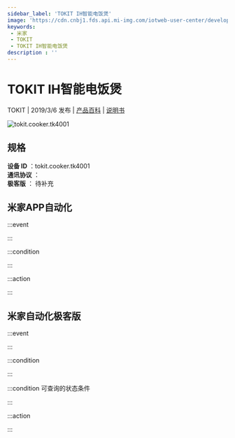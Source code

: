 ```yaml
---
sidebar_label: 'TOKIT IH智能电饭煲'
image: 'https://cdn.cnbj1.fds.api.mi-img.com/iotweb-user-center/developer_1679047612623Ze7QexVm.png?GalaxyAccessKeyId=AKVGLQWBOVIRQ3XLEW&Expires=9223372036854775807&Signature=V1/WTpuSSF5MdWJ6P8FkXNI8vyE='
keywords: 
 - 米家
 - TOKIT
 - TOKIT IH智能电饭煲
description : ''
---
```

# TOKIT IH智能电饭煲

TOKIT | 2019/3/6 发布 | [产品百科](https://home.mi.com/webapp/content/baike/product/index.html?model=tokit.cooker.tk4001/) | [说明书](https://home.mi.com/views/introduction.html?model=tokit.cooker.tk4001&region=cn)

![tokit.cooker.tk4001](https://cdn.cnbj1.fds.api.mi-img.com/iotweb-user-center/developer_1679047612623Ze7QexVm.png?GalaxyAccessKeyId=AKVGLQWBOVIRQ3XLEW&Expires=9223372036854775807&Signature=V1/WTpuSSF5MdWJ6P8FkXNI8vyE=)

## 规格  
> 
**设备 ID** ：tokit.cooker.tk4001  
**通讯协议** ：  
**极客版**  ： 待补充 


## 米家APP自动化  

:::event  

:::

:::condition  

:::

:::action   

:::

## 米家自动化极客版  

:::event  

:::

:::condition  

:::

:::condition 可查询的状态条件  

:::

:::action  

:::

        
